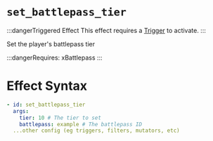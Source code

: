 # `set_battlepass_tier`
:::dangerTriggered Effect
This effect requires a [Trigger](https://plugins.auxilor.io/effects/all-triggers) to activate.
:::

Set the player's battlepass tier

:::dangerRequires:
xBattlepass
:::
# Effect Syntax
```yaml
- id: set_battlepass_tier
  args:
    tier: 10 # The tier to set
    battlepass: example # The battlepass ID
  ...other config (eg triggers, filters, mutators, etc)
```
